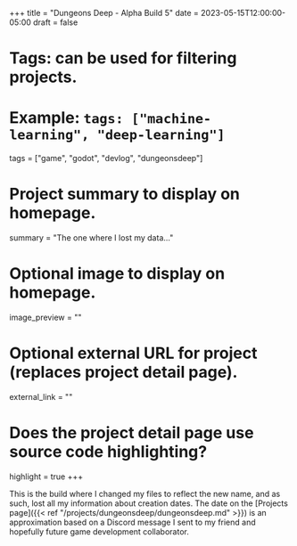 +++
title = "Dungeons Deep - Alpha Build 5"
date = 2023-05-15T12:00:00-05:00
draft = false

# Tags: can be used for filtering projects.
# Example: `tags: ["machine-learning", "deep-learning"]`
tags = ["game", "godot", "devlog", "dungeonsdeep"]

# Project summary to display on homepage.
summary = "The one where I lost my data..."

# Optional image to display on homepage.
image_preview = ""

# Optional external URL for project (replaces project detail page).
external_link = ""

# Does the project detail page use source code highlighting?
highlight = true
+++

This is the build where I changed my files to reflect the new name, and as such, lost all my information about creation dates. The date on the [Projects page]({{< ref "/projects/dungeonsdeep/dungeonsdeep.md" >}}) is an approximation based on a Discord message I sent to my friend and hopefully future game development collaborator.